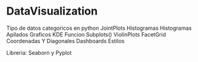 # DataVisualization

Tipo de datos categoricos en python
JointPlots
Histogramas
Histogramas Apilados
Graficos KDE
Funcion Subplots()
ViolinPlots
FacetGrid
Coordenadas Y Diagonales
Dashboards
Estilos

Libreria: Seaborn y Pyplot
